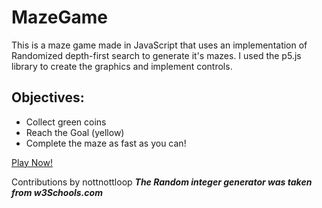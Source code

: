 # MazeGame
This is a maze game made in JavaScript that uses an implementation of Randomized depth-first search to generate it's mazes. I used the p5.js library to create the graphics and implement controls.

## Objectives:
* Collect green coins
* Reach the Goal (yellow)
* Complete the maze as fast as you can!

[Play Now!](https://shuj-t.github.io/MazeGame/)

Contributions by nottnottloop
***The Random integer generator was taken from w3Schools.com***

